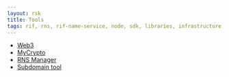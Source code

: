 ```yaml
---
layout: rsk
title: Tools
tags: rif, rns, rif-name-service, node, sdk, libraries, infrastructure, protocols, mvp, design, rbtc, defi, decentralized, quick-start, guides, tutorial, networks, dapps, tools, rootstock, rsk, ethereum, smart-contracts, install, get-started, how-to, mainnet, testnet, contracts, wallets, web3, crypto
---
```


- [Web3](Web3)
- [MyCrypto](MyCrypto)
- [RNS Manager](RNS-Manager)
- [Subdomain tool](Subdomain-tool)
